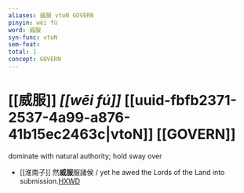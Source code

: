 ```yaml
---
aliases: 威服 vtoN GOVERN
pinyin: wēi fú
word: 威服
syn-func: vtoN
sem-feat: 
total: 1
concept: GOVERN 
---
```

# [[威服]] *[[wēi fú]]*  [[uuid-fbfb2371-2537-4a99-a876-41b15ec2463c|vtoN]] [[GOVERN]]
dominate with natural authority; hold sway over
 - [[淮南子]] 然**威服**服諸侯 / yet he awed the Lords of the Land into submission.[HXWD](https://hxwd.org/textview.html?location=KR3j0010_tls_013-23a.35)